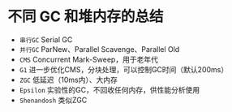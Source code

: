 # 不同 GC 和堆内存的总结

- `串行GC` Serial GC
- `‍并行GC` ParNew、Parallel Scavenge、Parallel Old
- `CMS` Concurrent Mark-Sweep，用于老年代
- `G1` 进一步优化CMS，分块处理，可以控制GC时间（默认200ms）
- `ZGC` 低延迟（10ms内）、大内存 
- `Epsilon` 实验性的GC，不回收任何内存，供性能分析使用
- `Shenandosh` 类似ZGC